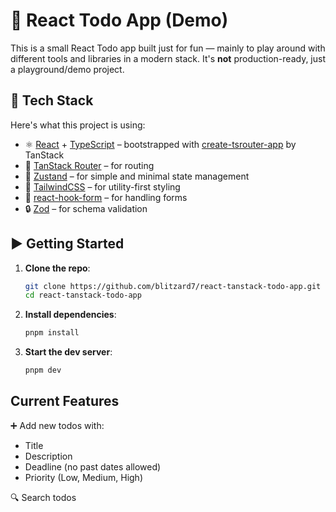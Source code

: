 # 📝 React Todo App (Demo)

This is a small React Todo app built just for fun — mainly to play around with different tools and libraries in a modern stack. It's **not** production-ready, just a playground/demo project.

## 🚀 Tech Stack

Here's what this project is using:

- ⚛️ [React](https://react.dev/) + [TypeScript](https://www.typescriptlang.org/) – bootstrapped with [create-tsrouter-app](https://github.com/TanStack/create-tsrouter-app/tree/main/cli/create-tsrouter-app) by TanStack
- 🧭 [TanStack Router](https://tanstack.com/router/latest) – for routing
- 🧠 [Zustand](https://zustand.docs.pmnd.rs/getting-started/introduction) – for simple and minimal state management
- 🎨 [TailwindCSS](https://tailwindcss.com/) – for utility-first styling
- 🧾 [react-hook-form](https://react-hook-form.com/) – for handling forms
- 🔒 [Zod](https://zod.dev/) – for schema validation

## ▶️ Getting Started

1. **Clone the repo**:
   ```bash
   git clone https://github.com/blitzard7/react-tanstack-todo-app.git
   cd react-tanstack-todo-app
   ```
2. **Install dependencies**:
   ```bash
   pnpm install
   ```
3. **Start the dev server**:
   ```bash
   pnpm dev
   ```

## Current Features

➕ Add new todos with:

- Title
- Description
- Deadline (no past dates allowed)
- Priority (Low, Medium, High)

🔍 Search todos
